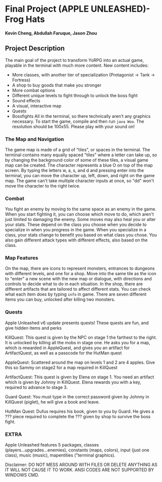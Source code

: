 # Final Project (APPLE UNLEASHED)- Frog Hats
#### Kevin Cheng, Abdullah Faruque, Jason Zhou

## Project Description
The main goal of the project to transform YoRPG into an actual game, playable in the terminal with
much more content. New content includes:
* More classes, with another tier of specialization (Protagonist -> Tank -> Fortress)
* A shop to buy goods that make you stronger
* More combat options
* Different unique levels to fight through to unlock the boss fight
* Sound effects
* A visual, interactive map
* Quests
* Bossfights
All in the terminal, so there technically aren't any graphics necessary. To start the game, compile and then run
```java Woo```. The resolution should be 100x55. Please play with your sound on!

### The Map and Navigation
The game map is made of a grid of "tiles", or spaces in the terminal. The terminal contains many
equally spaced "tiles" where a letter can take up, so by changing the background color of some of
these tiles, a visual game map can be created. The character represents a blue O on top of the map
screen. By typing the letters w, a, s, and d and pressing enter into the terminal, you can move the 
character up, left, down, and right on the game map. The game can't take multiple character inputs
at once, so "dd" won't move the character to the right twice.

### Combat
You fight an enemy by moving to the same space as an enemy in the game. When you start fighting it,
you can choose which move to do, which aren't just limited to damaging the enemy. Some moves may
also heal you or alter your stats. These depend on the class you choose when you decide to
specialize in when you progress in the game. When you specialize in a class, your stats change to
benefit you based on what class you chose. You also gain different attack types with different
effects, also based on the class. 

### Map Features
On the map, there are icons to represent monsters, entrances to dungeons with different levels, and
one for a shop. Move into the same tile as the icon to "enter" a new scene with the new map or
dialogue, with directions and controls to decide what to do in each situation. In the shop, there
are different artifacts that are tailored to affect different stats. You can check what each item
does by typing ```info``` in game. There are seven different items you can buy, unlocked after
killing two monsters.


### Quests
Apple Unleashed v6 update presents quests! These quests are fun, and give hidden items and perks

KillQuest: This quest is given by the NPC on stage 1 the farthest to the right. It is unlocked by killing all 
           the mobs in stage one. He asks you for a map, which is rewarded in AppleQuest, and gives you an artifact 
           for ArtifactQuest, as well as a passcode for the HutMan quest

AppleQuest: Scattered around the map on levels 1 and 2 are 4 apples. Give this so Sammy on stage2 for a map required in KillQuest

ArtifactQuest: This quest is given by Elena on stage 1. You need an artifact which is given by Johnny in KillQuest. 
               Elena rewards you with a key, required to advance to stage 3. 

Guard Quest: You must type in the correct password given by Johnny in KillQuest (piglet), he will give a book and leave.

HutMan Quest: Dufus requires his book, given to you by Guard. He gives a ??? piece required to complete the ??? given by shop 
              to survive the boss fight.

### EXTRA
Apple Unleashed features 5 packages, classes (players...upgrades...enemies), constants (maps, colors), input (just one class),
music (music), mapentities ("terminal graphics).

Disclaimer: DO NOT MESS AROUND WITH FILES OR DELETE ANYTHING AS IT WILL NOT CAUSE IT TO WORK. ANSI CODES ARE NOT SUPPORTED BY WINDOWS CMD.
